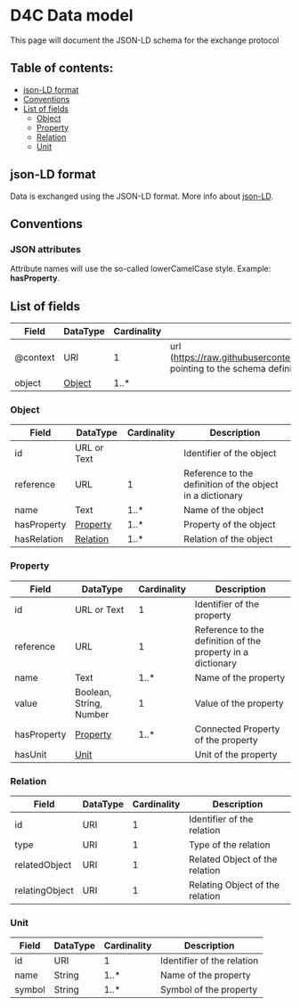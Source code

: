 # D4C Data model
This page will document the JSON-LD schema for the exchange protocol

## Table of contents:
* [json-LD format](#json-ld-format)
* [Conventions](#conventions)
* [List of fields](#list-of-fields)
  * [Object](#object)
  * [Property](#property)
  * [Relation](#relation)
  * [Unit](#unit)
  
## json-LD format
Data is exchanged using the JSON-LD format. More info about [json-LD](https://json-ld.org/).

## Conventions
### JSON attributes
Attribute names will use the so-called lowerCamelCase style. Example: **hasProperty**.

## List of fields

| Field | DataType | Cardinality | Description | Path |
|----------|----------|----------|----------|----------|
| @context | URI | 1 | url (https://raw.githubusercontent.com/WTCB/D4C/main/Model/schema.jsonld) pointing to the schema definition | @context |
| object                        | [Object](#object) | 1..* |  |  |

### Object
| Field                         | DataType     | Cardinality     | Description                                                                                               |
|-------------------------------|--------------|-----------------|-----------------------------------------------------------------------------------------------------------|
| id                            | URL or Text         |                 | Identifier of the object                                                                                  |
| reference                     | URL          | 1               | Reference to the definition of the object in a dictionary                                                                                 |
| name                          | Text       | 1..*            | Name of the object                                                                                        |
| hasProperty                      | [Property](#property) | 1..*        | Property of the object                                                                                        |
| hasRelation                     | [Relation](#relation) | 1..*        | Relation of the object                                                                                        |

### Property
| Field                         | DataType     | Cardinality     | Description                                                                                               |
|-------------------------------|--------------|-----------------|-----------------------------------------------------------------------------------------------------------|
| id                            | URL or Text          | 1               | Identifier of the property                                                                                |
| reference                     | URL          | 1               | Reference to the definition of the property in a dictionary                                                                                 |
| name                          | Text       | 1..*            | Name of the property                                                                                      |
| value                          | Boolean, String, Number        | 1            | Value of the property                                                                                      |
| hasProperty                      | [Property](#property) | 1..*        | Connected Property of the property                                                                                        |
| hasUnit                          | [Unit](#unit)       |                 | Unit of the property                                                                                      |

### Relation
| Field                         | DataType     | Cardinality     | Description                                                                                               |
|-------------------------------|--------------|-----------------|-----------------------------------------------------------------------------------------------------------|
| id                            | URI          | 1               | Identifier of the relation                                                                                |
| type                          | URI          | 1               | Type of the relation                                                                                      |
| relatedObject                 | URI          | 1               | Related Object of the relation                                                                            |
| relatingObject                | URI          | 1               | Relating Object of the relation                                                                           |

### Unit
| Field                         | DataType     | Cardinality     | Description                                                                                               |
|-------------------------------|--------------|-----------------|----------------------------------------------------------------------------------------------------------
| id                            | URI          | 1               | Identifier of the relation                                                                                |
| name                          | String       | 1..*            | Name of the property                                                                                      |
| symbol                          | String       | 1..*            | Symbol of the property                                                                                      |

